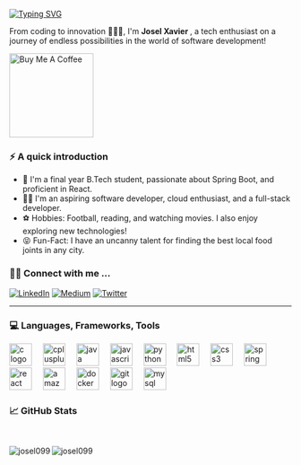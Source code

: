 <a href="https://git.io/typing-svg"><img src="https://readme-typing-svg.demolab.com?font=Montserrat&weight=500&size=29&duration=4000&pause=00&color=1C1EE2EE&vCenter=true&repeat=false&width=490&height=70&lines=Hi+there+!+%F0%9F%91%8B%F0%9F%8F%BC" alt="Typing SVG" /></a>

<p>From coding to innovation 🧑🏽‍💻, I'm <b>Josel Xavier </b> ,  a tech enthusiast on a journey of endless possibilities in the world of software development!</p>

<a href="https://www.buymeacoffee.com/Josel" target="_blank"><img src="https://cdn.buymeacoffee.com/buttons/v2/default-red.png" alt="Buy Me A Coffee" width="150" ></a>


### ⚡️ A quick introduction

- 🌱 I'm a final year B.Tech student, passionate about Spring Boot, and proficient in React.
- 🤟🏻 I'm an aspiring software developer, cloud enthusiast, and a full-stack developer.
- ⚽ Hobbies: Football, reading, and watching movies. I also enjoy exploring new technologies!
- 😝 Fun-Fact: I have an uncanny talent for finding the best local food joints in any city.





<h3 align="left">🤝🏻 Connect with me ... </h3>

[![LinkedIn](https://img.shields.io/badge/LinkedIn-0077B5?style=for-the-badge&logo=linkedin&logoColor=white)](https://www.linkedin.com/in/josel099)
[![Medium](https://img.shields.io/badge/Medium-333333?style=for-the-badge&logo=medium&logoColor=white)](https://medium.com/@josel99)
[![Twitter](https://img.shields.io/badge/Twitter-1DA1F2?style=for-the-badge&logo=twitter&logoColor=white)](https://twitter.com/Josel_Xavier)

---

<h3 align="left"> 💻 Languages, Frameworks, Tools </h3>
<div align="left">
  <img src="https://cdn.jsdelivr.net/gh/devicons/devicon/icons/c/c-original.svg" height="40" alt="c logo"  />
  <img width="12" />
  <img src="https://cdn.jsdelivr.net/gh/devicons/devicon/icons/cplusplus/cplusplus-original.svg" height="40" alt="cplusplus logo"  />
  <img width="12" />
  <img src="https://cdn.jsdelivr.net/gh/devicons/devicon/icons/java/java-original.svg" height="40" alt="java logo"  />
  <img width="12" />
  <img src="https://cdn.jsdelivr.net/gh/devicons/devicon/icons/javascript/javascript-original.svg" height="40" alt="javascript logo"  />
  <img width="12" />
  <img src="https://cdn.jsdelivr.net/gh/devicons/devicon/icons/python/python-original.svg" height="40" alt="python logo"  />
  <img width="12" />
  <img src="https://cdn.jsdelivr.net/gh/devicons/devicon/icons/html5/html5-original.svg" height="40" alt="html5 logo"  />
  <img width="12" />
  <img src="https://cdn.jsdelivr.net/gh/devicons/devicon/icons/css3/css3-original.svg" height="40" alt="css3 logo"  />
  <img width="12" />
  <img src="https://cdn.jsdelivr.net/gh/devicons/devicon/icons/spring/spring-original.svg" height="40" alt="spring logo"  />
  <img width="12" />
  <img src="https://cdn.jsdelivr.net/gh/devicons/devicon/icons/react/react-original.svg" height="40" alt="react logo"  />
  <img width="12" />
  <img src="https://cdn.jsdelivr.net/gh/devicons/devicon/icons/amazonwebservices/amazonwebservices-original.svg" height="40" alt="amazonwebservices logo"  />
  <img width="12" />
  <img src="https://cdn.jsdelivr.net/gh/devicons/devicon/icons/docker/docker-original.svg" height="40" alt="docker logo"  />
  <img width="12" />
  <img src="https://cdn.jsdelivr.net/gh/devicons/devicon/icons/git/git-original.svg" height="40" alt="git logo"  />
  <img width="12" />
  <img src="https://cdn.jsdelivr.net/gh/devicons/devicon/icons/mysql/mysql-original-wordmark.svg" height="40" alt="mysql logo"  />
</div>


<h3 align="left"> 📈 GitHub Stats </h3>
<br>

<p><img align="left" src="https://github-readme-stats.vercel.app/api/top-langs?username=josel099&show_icons=true&locale=en&theme=transparent" alt="josel099" /></p>

<p><img align="center"  src="https://github-readme-streak-stats.herokuapp.com/?user=josel099&theme=transparent&"alt="josel099" /></p>
<!-- <p><img align="left" src="https://github-readme-stats.vercel.app/api?username=josel099&show_icons=true&theme=transparent&locale=en" alt="josel099" /></p> -->

